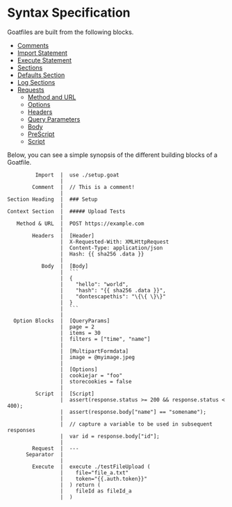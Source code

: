 # Syntax Specification

Goatfiles are built from the following blocks.

- [Comments](./comments.md)
- [Import Statement](./import-statement.md)
- [Execute Statement](./execute-statement.md)
- [Sections](./sections.md)
- [Defaults Section](./defaults-section.md)
- [Log Sections](./logsections.md)
- [Requests](./requests/index.md)
  - [Method and URL](./requests/method-and-url.md)
  - [Options](./requests/options.md)
  - [Headers](./requests/header.md)
  - [Query Parameters](./requests/query-params.md)
  - [Body](./requests/body.md)
  - [PreScript](./requests/prescript.md)
  - [Script](./requests/script.md)

Below, you can see a simple synopsis of the different building blocks of a Goatfile.

```
         Import  |  use ./setup.goat
                 |
        Comment  |  // This is a comment!
                 |
Section Heading  |  ### Setup
                 |
Context Section  |  ##### Upload Tests
                 |
   Method & URL  |  POST https://example.com
                 |  
        Headers  |  [Header]
                 |  X-Requested-With: XMLHttpRequest
                 |  Content-Type: application/json
                 |  Hash: {{ sha256 .data }}
                 |
           Body  |  [Body]
                 |  ```
                 |  {
                 |    "hello": "world",
                 |    "hash": "{{ sha256 .data }}",
                 |    "dontescapethis": "\{\{ \}\}"
                 |  }
                 |  ```
                 |
  Option Blocks  |  [QueryParams]
                 |  page = 2
                 |  items = 30
                 |  filters = ["time", "name"]
                 |
                 |  [MultipartFormdata]
                 |  image = @myimage.jpeg
                 |
                 |  [Options]
                 |  cookiejar = "foo"
                 |  storecookies = false
                 |
         Script  |  [Script]
                 |  assert(response.status >= 200 && response.status < 400);
                 |  assert(response.body["name"] == "somename");
                 |
                 |  // capture a variable to be used in subsequent responses
                 |  var id = response.body["id"];
                 |
        Request  |  ---
      Separator  |
                 |
        Execute  |  execute ./testFileUpload (
                 |    file="file_a.txt"
                 |    token="{{.auth.token}}"
                 |  ) return (
                 |    fileId as fileId_a
                 |  )
```
